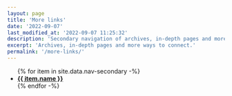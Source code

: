 ```yaml
---
layout: page
title: 'More links'
date: '2022-09-07'
last_modified_at: '2022-09-07 11:25:32'
description: 'Secondary navigation of archives, in-depth pages and more ways to connect.'
excerpt: 'Archives, in-depth pages and more ways to connect.'
permalink: '/more-links/'
---
```

<ul>
  {% for item in site.data.nav-secondary -%}
  <li>
    <a class="m2m-link pe-2{% if page.url == item.link %} m2m-current{% endif %}" href="{{ item.link }}" title="Go to: {{ item.name }}"><strong>{{ item.name }}</strong></a>
  </li>
  {% endfor -%}
</ul>